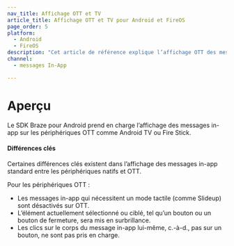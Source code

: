 ```yaml
---
nav_title: Affichage OTT et TV
article_title: Affichage OTT et TV pour Android et FireOS
page_order: 5
platform: 
  - Android
  - FireOS
description: "Cet article de référence explique l’affichage OTT des messages in-app dans votre application Android ou FireOS."
channel:
  - messages In-App

---
```


# Aperçu

Le SDK Braze pour Android prend en charge l’affichage des messages in-app sur les périphériques OTT comme Android TV ou Fire Stick.

#### Différences clés

Certaines différences clés existent dans l’affichage des messages in-app standard entre les périphériques natifs et OTT.

Pour les périphériques OTT :

* Les messages in-app qui nécessitent un mode tactile (comme Slideup) sont désactivés sur OTT.
* L’élément actuellement sélectionné ou ciblé, tel qu’un bouton ou un bouton de fermeture, sera mis en surbrillance.
* Les clics sur le corps du message in-app lui-même, c.-à-d., pas sur un bouton, ne sont pas pris en charge.

